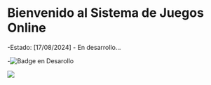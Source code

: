 <h1>Bienvenido al Sistema de Juegos Online</h1>
-Estado: [17/08/2024] - En desarrollo...

-![Badge en Desarollo](https://img.shields.io/badge/STATUS-EN%20DESAROLLO-green)
<p align="left">
   <img src="https://img.shields.io/badge/STATUS-EN%20DESAROLLO-green">
</p>
